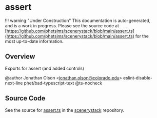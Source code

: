 # assert

!!! warning "Under Construction"
    This documentation is auto-generated, and is a work in progress. Please see the source code at
    [https://github.com/phetsims/scenerystack/blob/main/assert.ts](https://github.com/phetsims/scenerystack/blob/main/assert.ts) for the most up-to-date information.

## Overview

Exports for assert (and added controls)

@author Jonathan Olson &lt;jonathan.olson@colorado.edu&gt;
eslint-disable-next-line phet/bad-typescript-text
@ts-nocheck



## Source Code

See the source for [assert.ts](https://github.com/phetsims/scenerystack/blob/main/assert.ts) in the [scenerystack](https://github.com/phetsims/scenerystack) repository.
